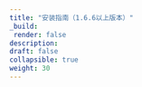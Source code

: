 ```yaml
---
title: "安装指南（1.6.6以上版本）"
_build:
 render: false 
description:
draft: false
collapsible: true
weight: 30
---
```


